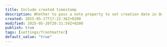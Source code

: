 ```yaml
---
title: Include created timestamp
description: Whether to pass a note property to set creation date in Quartz. Required when `defaultDateType` in Quartz is set to "created".
created: 2025-05-17T17:22:36Z+0200
modified: 2025-05-20T20:31:59Z+0200
publish: true
tags: [settings/frontmatter]
default_value: "true"
---
```

